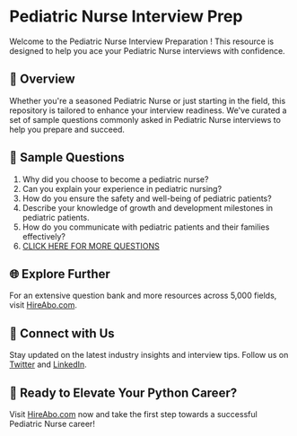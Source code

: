 # Pediatric Nurse Interview Prep

Welcome to the Pediatric Nurse Interview Preparation ! This resource is designed to help you ace your Pediatric Nurse interviews with confidence.

## 🚀 Overview

Whether you're a seasoned Pediatric Nurse or just starting in the field, this repository is tailored to enhance your interview readiness. We've curated a set of sample questions commonly asked in Pediatric Nurse interviews to help you prepare and succeed.

## 📝 Sample Questions

1. Why did you choose to become a pediatric nurse?
2. Can you explain your experience in pediatric nursing?
3. How do you ensure the safety and well-being of pediatric patients?
4. Describe your knowledge of growth and development milestones in pediatric patients.
5. How do you communicate with pediatric patients and their families effectively?
6. [CLICK HERE FOR MORE QUESTIONS](https://hireabo.com/job/2_0_8/Pediatric%20Nurse)

## 🌐 Explore Further

For an extensive question bank and more resources across 5,000 fields, visit [HireAbo.com](https://www.hireabo.com).

## 📱 Connect with Us

Stay updated on the latest industry insights and interview tips. Follow us on [Twitter](https://twitter.com/hireabo) and [LinkedIn](https://www.linkedin.com/in/hire-abo-3609972a8/).

## 🚀 Ready to Elevate Your Python Career?

Visit [HireAbo.com](https://www.hireabo.com) now and take the first step towards a successful Pediatric Nurse career!